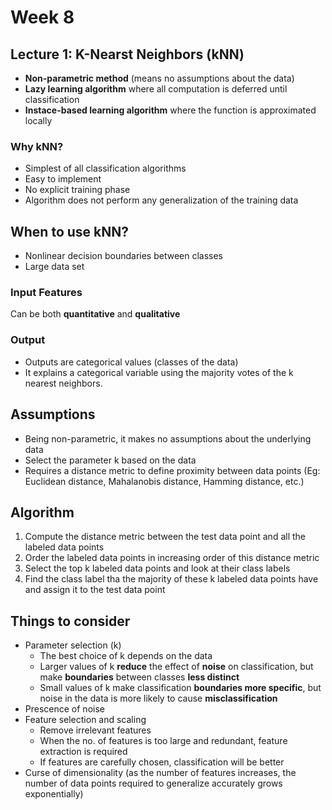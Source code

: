 # Week 8

## Lecture 1: K-Nearst Neighbors (kNN)

- **Non-parametric method** (means no assumptions about the data)
- **Lazy learning algorithm** where all computation is deferred until classification
- **Instace-based learning algorithm** where the function is approximated locally

### Why kNN?

- Simplest of all classification algorithms
- Easy to implement
- No explicit training phase
- Algorithm does not perform any generalization of the training data

## When to use kNN?

- Nonlinear decision boundaries between classes
- Large data set

### Input Features

Can be both **quantitative** and **qualitative**

### Output

- Outputs are categorical values (classes of the data)
- It explains a categorical variable using the majority votes of the k nearest neighbors.

## Assumptions

- Being non-parametric, it makes no assumptions about the underlying data
- Select the parameter k based on the data
- Requires a distance metric to define proximity between data points (Eg: Euclidean distance, Mahalanobis distance, Hamming distance, etc.)

## Algorithm

1. Compute the distance metric between the test data point and all the labeled data points
2. Order the labeled data points in increasing order of this distance metric
3. Select the top k labeled data points and look at their class labels
4. Find the class label tha the majority of these k labeled data points have and assign it to the test data point

## Things to consider

- Parameter selection (k)
  - The best choice of k depends on the data
  - Larger values of k **reduce** the effect of **noise** on classification, but make **boundaries** between classes **less distinct**
  - Small values of k make classification **boundaries more specific**, but noise in the data is more likely to cause **misclassification**
- Prescence of noise
- Feature selection and scaling
  - Remove irrelevant features
  - When the no. of features is too large and redundant, feature extraction is required
  - If features are carefully chosen, classification will be better
- Curse of dimensionality (as the number of features increases, the number of data points required to generalize accurately grows exponentially)
